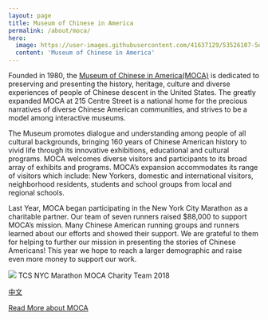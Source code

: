 ```yaml
---
layout: page
title: Museum of Chinese in America
permalink: /about/moca/
hero:
  image: https://user-images.githubusercontent.com/41637129/53526107-5e772600-3ab1-11e9-9357-4db8bfc6c891.jpeg
  content: 'Museum of Chinese in America'
---
```


Founded in 1980, the [Museum of Chinese in America(MOCA)](http://www.mocanyc.org/) is dedicated to
preserving and presenting the history, heritage, culture and diverse experiences of
people of Chinese descent in the United States. The greatly expanded MOCA at 215
Centre Street is a national home for the precious narratives of diverse Chinese
American communities, and strives to be a model among interactive museums.

The Museum promotes dialogue and understanding among people of all cultural
backgrounds, bringing 160 years of Chinese American history to vivid life through its
innovative exhibitions, educational and cultural programs. MOCA welcomes diverse
visitors and participants to its broad array of exhibits and programs. MOCA’s expansion
accommodates its range of visitors which include: New Yorkers, domestic and
international visitors, neighborhood residents, students and school groups from local
and regional schools.

Last Year, MOCA began participating in the New York City Marathon as a charitable
partner. Our team of seven runners raised $88,000 to support MOCA’s mission. Many
Chinese American running groups and runners learned about our efforts and showed
their support. We are grateful to them for helping to further our mission in presenting
the stories of Chinese Americans! This year we hope to reach a larger demographic
and raise even more money to support our work.

![](https://mocaspike150home.files.wordpress.com/2019/02/moca2018team.jpg)
TCS NYC Marathon MOCA Charity Team 2018

[中文](https://mocaspike150.github.io/%E5%85%B3%E4%BA%8E/)

[Read More about MOCA](https://www.mocanyc.org/about/)
